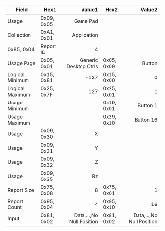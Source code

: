 
|  Field  | Hex1 |  Value1 | Hex2 |  Value2 |
| --- | --- | ---:| --- | ---:|
| Usage  |0x09, 0x05 |   Game Pad |
| Collection  | 0xA1, 0x01 | Application |
| 0x85, 0x04 |  Report ID  | 4 |
| Usage Page | 0x05, 0x01  | Generic Desktop Ctrls | 0x05, 0x09 | Button |
| Logical Minimum | 0x15, 0x81 |-127 | 0x15, 0x00 | 0 |
| Logical Maximum | 0x25, 0x7F | 127 | 0x25, 0x01 | 1 |
| Usage Minimum | | | 0x19, 0x01 |  Button  1 |
| Usage Maximum | | | 0x29, 0x10 |  Button 16 |
| Usage | 0x09, 0x30 | X  |
| Usage | 0x09, 0x31 | Y  |
| Usage | 0x09, 0x32 | Z  |
| Usage | 0x09, 0x35 | Rz |
| Report Size  | 0x75, 0x08 | 8 | 0x75, 0x01   | 1 |
| Report Count | 0x95, 0x04 | 4 | 0x95, 0x10   | 16 |
| Input | 0x81, 0x02 | Data,...,No Null Position | 0x81, 0x02 | Data,...,No Null Position | 
